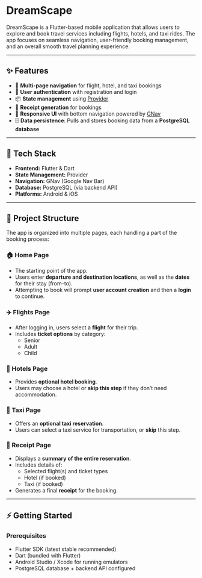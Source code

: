# DreamScape

DreamScape is a Flutter-based mobile application that allows users to explore and book travel services including flights, hotels, and taxi rides. The app focuses on seamless navigation, user-friendly booking management, and an overall smooth travel planning experience.

---

## ✨ Features

- 📍 **Multi-page navigation** for flight, hotel, and taxi bookings  
- 🔑 **User authentication** with registration and login  
- 📦 **State management** using [Provider](https://pub.dev/packages/provider)  
- 🧾 **Receipt generation** for bookings  
- 📱 **Responsive UI** with bottom navigation powered by [GNav](https://pub.dev/packages/google_nav_bar)  
- 🗄️ **Data persistence**: Pulls and stores booking data from a **PostgreSQL database**  

---

## 🚀 Tech Stack

- **Frontend:** Flutter & Dart  
- **State Management:** Provider  
- **Navigation:** GNav (Google Nav Bar)  
- **Database:** PostgreSQL (via backend API)  
- **Platforms:** Android & iOS  

---

## 📂 Project Structure

The app is organized into multiple pages, each handling a part of the booking process:

### 🏠 Home Page
- The starting point of the app.  
- Users enter **departure and destination locations**, as well as the **dates** for their stay (from–to).  
- Attempting to book will prompt **user account creation** and then a **login** to continue.  

### ✈️ Flights Page
- After logging in, users select a **flight** for their trip.  
- Includes **ticket options** by category:  
  - Senior  
  - Adult  
  - Child  

### 🏨 Hotels Page
- Provides **optional hotel booking**.  
- Users may choose a hotel or **skip this step** if they don’t need accommodation.  

### 🚕 Taxi Page
- Offers an **optional taxi reservation**.  
- Users can select a taxi service for transportation, or **skip** this step.  

### 🧾 Receipt Page
- Displays a **summary of the entire reservation**.  
- Includes details of:  
  - Selected flight(s) and ticket types  
  - Hotel (if booked)  
  - Taxi (if booked)  
- Generates a final **receipt** for the booking.  

---

## ⚡ Getting Started

### Prerequisites
- Flutter SDK (latest stable recommended)  
- Dart (bundled with Flutter)  
- Android Studio / Xcode for running emulators  
- PostgreSQL database + backend API configured  

